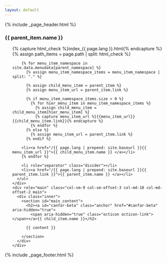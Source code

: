 ```yaml
---
layout: default
---
```


{% include _page_header.html %}

<div class="container-fluid">
  <div class="row">
    <div id="sidebar_nav" role="navigation" class="col-sm-3 col-md-2 sidebar">
      <h3>{{ parent_item.name }}</h3>
      <ul class="nav nav-sidebar">
        {% capture html_check %}index_{{ page.lang }}.html{% endcapture %}
        {% assign path_items = page.path | split: html_check %}

        {% for menu_item_namespace in site.data.menudata[parent_namespace] %}
          {% assign menu_item_namespace_items = menu_item_namespace | split: "." %}

          {% assign child_menu_item = parent_item %}
          {% assign menu_item_url = parent_item.link %}

          {% if menu_item_namespace_items.size > 0 %}
            {% for hier_menu_item in menu_item_namespace_items %}
              {% assign child_menu_item = child_menu_item[hier_menu_item] %}
              {% capture menu_item_url %}{{menu_item_url}}{{child_menu_item.link}}{% endcapture %}
            {% endfor %}
          {% else %}
            {% assign menu_item_url = parent_item.link %}
          {% endif %}
        
        <li><a href="/{{ page.lang | prepend: site.baseurl }}{{ menu_item_url }}">{{ child_menu_item.name }} </a></li>
        {% endfor %}

        <li role="separator" class="divider"></li>
        <li><a href="/{{ page.lang | prepend: site.baseurl }}{{ parent_item.link }}">{{ parent_item.name }} </a></li>
      </ul>
    </div>
    <div role="main" class="col-sm-9 col-sm-offset-3 col-md-10 col-md-offset-2 main">
      <div class="inner">
        <section id="main_content">
          <h2><a id="canfar-beta" class="anchor" href="#canfar-beta" aria-hidden="true">
            <span aria-hidden="true" class="octicon octicon-link"></span></a>{{ child_item.name }}</h2>

          {{ content }}

        </section>
      </div>
    </div>
  </div>
</div>
{% include _page_footer.html %}
